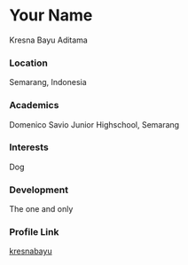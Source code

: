 # Your Name

Kresna Bayu Aditama

### Location

Semarang, Indonesia

### Academics

Domenico Savio Junior Highschool, Semarang

### Interests

Dog

### Development

The one and only

### Profile Link

[kresnabayu](github.com/kresnabayu)
